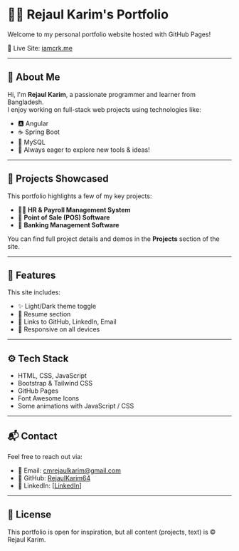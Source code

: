 # 👨‍💻 Rejaul Karim's Portfolio

Welcome to my personal portfolio website hosted with GitHub Pages!

🔗 Live Site: [iamcrk.me](https://iamcrk.me)

---

## 📝 About Me

Hi, I'm **Rejaul Karim**, a passionate programmer and learner from Bangladesh.  
I enjoy working on full-stack web projects using technologies like:

- 🅰️ Angular
- ☕ Spring Boot
- 🐬 MySQL
- 🧠 Always eager to explore new tools & ideas!

---

## 📁 Projects Showcased

This portfolio highlights a few of my key projects:

- 🧑‍💼 **HR & Payroll Management System**
- 🧾 **Point of Sale (POS) Software**
- 🏦 **Banking Management Software**

You can find full project details and demos in the **Projects** section of the site.

---

## 💼 Features

This site includes:

- ✨ Light/Dark theme toggle  
- 📄 Resume section  
- 🔗 Links to GitHub, LinkedIn, Email  
- 📱 Responsive on all devices

---

## ⚙️ Tech Stack

- HTML, CSS, JavaScript  
- Bootstrap & Tailwind CSS  
- GitHub Pages  
- Font Awesome Icons  
- Some animations with JavaScript / CSS

---

## 📬 Contact

Feel free to reach out via:

- 📧 Email: cmrejaulkarim@gmail.com  
- 🐙 GitHub: [RejaulKarim64](https://github.com/RejaulKarim64)  
- 🔗 LinkedIn: [[LinkedIn](https://www.linkedin.com/in/c-m-rejaul-karim)]

---

## 📢 License

This portfolio is open for inspiration, but all content (projects, text) is © Rejaul Karim.

